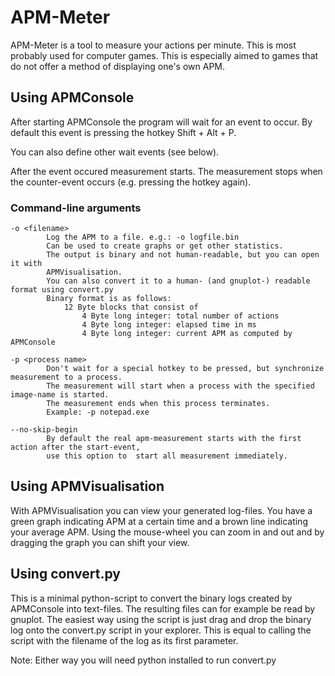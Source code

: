 ﻿APM-Meter
=========
APM-Meter is a tool to measure your actions per minute. This is most probably used for computer games.
This is especially aimed to games that do not offer a method of displaying one's own APM.

Using APMConsole
----------------
After starting APMConsole the program will wait for an event to occur.
By default this event is pressing the hotkey Shift + Alt + P.

You can also define other wait events (see below).

After the event occured measurement starts.
The measurement stops when the counter-event occurs (e.g. pressing the hotkey again).

### Command-line arguments
	-o <filename>
			Log the APM to a file. e.g.: -o logfile.bin
			Can be used to create graphs or get other statistics.
			The output is binary and not human-readable, but you can open it with
			APMVisualisation.
			You can also convert it to a human- (and gnuplot-) readable format using convert.py
			Binary format is as follows:
				12 Byte blocks that consist of
					4 Byte long integer: total number of actions
					4 Byte long integer: elapsed time in ms
					4 Byte long integer: current APM as computed by APMConsole

	-p <process name>
			Don't wait for a special hotkey to be pressed, but synchronize measurement to a process.
			The measurement will start when a process with the specified image-name is started.
			The measurement ends when this process terminates.
			Example: -p notepad.exe

	--no-skip-begin
			By default the real apm-measurement starts with the first action after the start-event,
			use this option to  start all measurement immediately.

Using APMVisualisation
----------------------
With APMVisualisation you can view your generated log-files.
You have a green graph indicating APM at a certain time and a brown line indicating your average APM.
Using the mouse-wheel you can zoom in and out and by dragging the graph you can shift your view.

Using convert.py
----------------
This is a minimal python-script to convert the binary logs created by APMConsole into text-files.
The resulting files can for example be read by gnuplot.
The easiest way using the script is just drag and drop the binary log onto the convert.py script in your explorer.
This is equal to calling the script with the filename of the log as its first parameter.

Note: Either way you will need python installed to run convert.py
